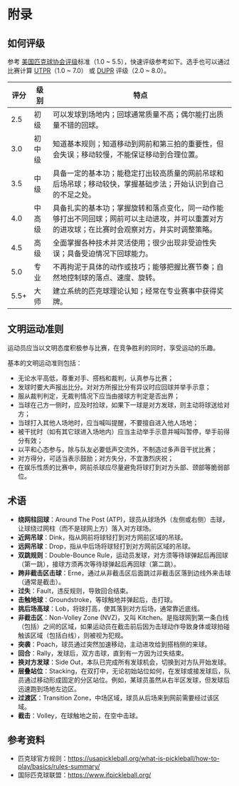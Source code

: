 # 附录

## 如何评级

参考 [美国匹克球协会评级](https://usapickleball.org/tournaments/tournament-player-ratings/player-skill-rating-definitions/)标准（1.0 ~ 5.5），快速评级参考如下。选手也可以通过比赛计算 [UTPR](https://usapickleball.org/tournaments/tournament-player-ratings/)（1.0 ~ 7.0） 或 [DUPR](https://mydupr.com) 评级（2.0 ~ 8.0）。

评分 | 级别 | 特点
--- | --- | ---
2.5 | 初级 | 可以发球到场地内；回球通常质量不高；偶尔能打出质量不错的回球。
3.0 | 初中级 | 知道基本规则；知道移动到网前和第三拍的重要性，但会失误；移动较慢，不能保证移动到合理位置。
3.5 | 中级 | 具备一定的基本功；能稳定打出较高质量的网前吊球和后场吊球；移动较快，掌握基础步法；开始认识到自己的不足之处。
4.0 | 中高级 | 具备扎实的基本功；掌握旋转和落点变化，同一动作能够打出不同回球；网前可以主动进攻，并可以重置对方的进攻球；在比赛时会观察对方，并实时调整策略。
4.5 | 高级 | 全面掌握各种技术并灵活使用；很少出现非受迫性失误；具备受迫情况下回球能力。
5.0 | 专业 | 不再拘泥于具体的动作或技巧；能够把握比赛节奏；自然地控制球的落点、速度、旋转。
5.5+ | 大师 | 建立系统的匹克球理论认知；经常在专业赛事中获得奖牌。

## 文明运动准则

运动员应当以文明态度积极参与比赛，在竞争胜利的同时，享受运动的乐趣。

基本的文明运动准则包括：

* 无论水平高低，尊重对手、搭档和裁判，认真参与比赛；
* 发球时要大声报出比分。对对方所报比分有异议时应回球并举手示意；
* 服从裁判判定，无裁判情况下应当由接球方判定是否出界；
* 当球在己方一侧时，应及时捡球，如果下一球是对方发球，则主动将球送给对方；
* 当球打入其他人场地时，应当喊叫提醒，不要擅自进入他人场地；
* 被干扰时（如有其它球进入场地内）应当主动举手示意并喊叫暂停，举手前得分有效；
* 以平和心态参与，除与队友必要低声交流外，不制造过多声音干扰比赛；
* 对方得分，可适当表示鼓励；对方失分，不宜激烈庆祝；
* 在娱乐性质的比赛中，网前杀球应尽量避免将球打到对方头部、颈部等脆弱部位。

## 术语

* **绕网柱回球**：Around The Post (ATP)，球员从球场外（左侧或右侧）击球，让球绕过网柱（而不是球网上方）落入对方球场。
* **近网吊球**：Dink，指从网前将球轻打到对方网前区域的吊球。
* **远网吊球**：Drop，指从中后场将球轻打到对方网前区域的吊球。
* **双跳规则**：Double-Bounce Rule，运动员发球，对方须等待球弹起后再回球（第一跳），接球方须再次等待球弹起后再回球（第二跳）。
* **跨非截击区击球**：Erne，通过从非截击区后面跳过非截击区落到边线外来击球（通常是截击）。
* **过失**：Fault，违反规则，导致回合结束。
* **击触地球**：Groundstroke，等球触地并弹起后，击打球。
* **挑后场高球**：Lob，将球打高，使其落到对方后场，通常靠近底线。
* **非截击区**：Non-Volley Zone (NVZ)，又叫 Kitchen。是指球网到第一条白线（包括）之间的区域，如果运动员在截击前后因为击球动作导致身体或球拍碰触该区域（包括白线），则被视为犯规。
* **突袭**：Poach，球员通过突然加速移动，主动进攻给到搭档侧的来球。
* **回合**：Rally，发球后，双方击球，直到有一方因为过失结束。
* **换对方发球**：Side Out，本队已完成所有发球机会，切换到对方队开始发球。
* **层叠站位**：Stacking，在双打中，无论初始站位如何，在发球或接发球后，队员通过移动形成固定的分区站位。例如，某球员虽然从右半区发球，但发球后迅速跑到场地左边区。
* **过渡区**：Transition Zone，中场区域，球员从后场来到网前需要经过该区域。
* **截击**：Volley，在球触地之前，在空中击球。

## 参考资料

* 匹克球官方规则：https://usapickleball.org/what-is-pickleball/how-to-play/basics/rules-summary/
* 国际匹克球联盟：https://www.ifpickleball.org/